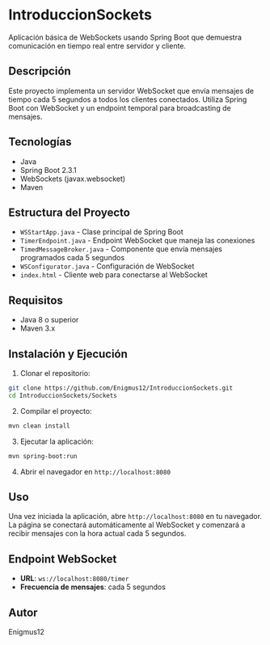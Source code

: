 # IntroduccionSockets

Aplicación básica de WebSockets usando Spring Boot que demuestra comunicación en tiempo real entre servidor y cliente.

## Descripción

Este proyecto implementa un servidor WebSocket que envía mensajes de tiempo cada 5 segundos a todos los clientes conectados. Utiliza Spring Boot con WebSocket y un endpoint temporal para broadcasting de mensajes.

## Tecnologías

- Java
- Spring Boot 2.3.1
- WebSockets (javax.websocket)
- Maven

## Estructura del Proyecto

- `WSStartApp.java` - Clase principal de Spring Boot
- `TimerEndpoint.java` - Endpoint WebSocket que maneja las conexiones
- `TimedMessageBroker.java` - Componente que envía mensajes programados cada 5 segundos
- `WSConfigurator.java` - Configuración de WebSocket
- `index.html` - Cliente web para conectarse al WebSocket

## Requisitos

- Java 8 o superior
- Maven 3.x

## Instalación y Ejecución

1. Clonar el repositorio:
```bash
git clone https://github.com/Enigmus12/IntroduccionSockets.git
cd IntroduccionSockets/Sockets
```

2. Compilar el proyecto:
```bash
mvn clean install
```

3. Ejecutar la aplicación:
```bash
mvn spring-boot:run
```

4. Abrir el navegador en `http://localhost:8080`

## Uso

Una vez iniciada la aplicación, abre `http://localhost:8080` en tu navegador. La página se conectará automáticamente al WebSocket y comenzará a recibir mensajes con la hora actual cada 5 segundos.

## Endpoint WebSocket

- **URL**: `ws://localhost:8080/timer`
- **Frecuencia de mensajes**: cada 5 segundos

## Autor

Enigmus12